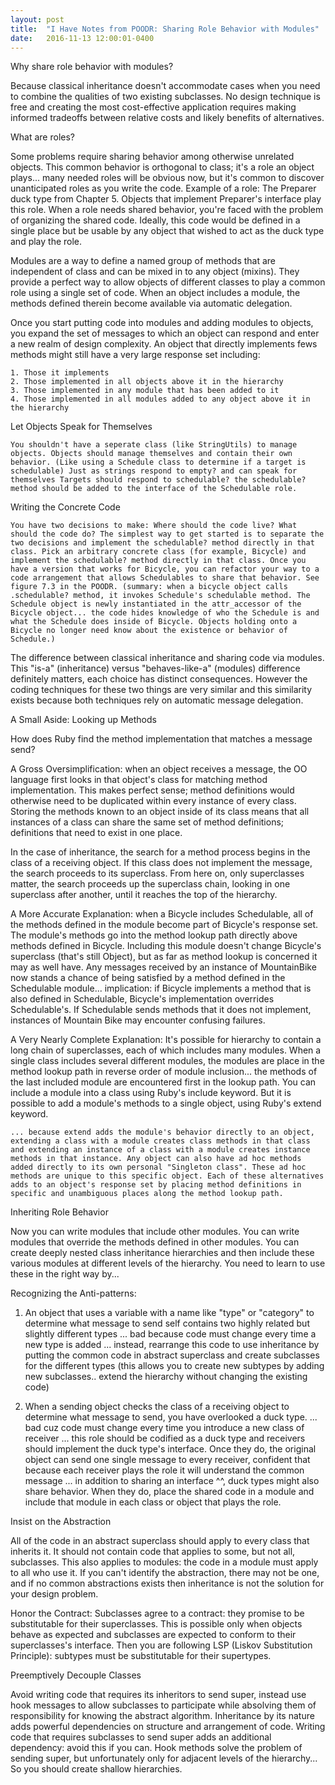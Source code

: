 ```yaml
---
layout: post
title:  "I Have Notes from POODR: Sharing Role Behavior with Modules"
date:   2016-11-13 12:00:01-0400
---
```


Why share role behavior with modules? 

Because classical inheritance doesn't accommodate cases when you need to combine the qualities of two existing subclasses. No design technique is free and creating the most cost-effective application requires making informed tradeoffs between relative costs and likely benefits of alternatives. 

What are roles? 

Some problems require sharing behavior among otherwise unrelated objects. This common behavior is orthogonal to class; it's a role an object plays... many needed roles will be obvious now, but it's common to discover unanticipated roles as you write the code. Example of a role: The Preparer duck type from Chapter 5. Objects that implement Preparer's interface play this role. When a role needs shared behavior, you're faced with the problem of organizing the shared code. Ideally, this code would be defined in a single place but be usable by any object that wished to act as the duck type and play the role.

Modules are a way to define a named group of methods that are independent of class and can be mixed in to any object (mixins). They provide a perfect way to allow objects of different classes to play a common role using a single set of code. When an object includes a module, the methods defined therein become available via automatic delegation.  

Once you start putting code into modules and adding modules to objects, you expand the set of messages to which an object can respond and enter a new realm of design complexity. An object that directly implements fews methods might still have a very large response set including:

	1. Those it implements
	2. Those implemented in all objects above it in the hierarchy
	3. Those implemented in any module that has been added to it 
	4. Those implemented in all modules added to any object above it in the hierarchy 

Let Objects Speak for Themselves

	You shouldn't have a seperate class (like StringUtils) to manage objects. Objects should manage themselves and contain their own behavior. (Like using a Schedule class to determine if a target is schedulable) Just as strings respond to empty? and can speak for themselves Targets should respond to schedulable? the schedulable? method should be added to the interface of the Schedulable role. 

Writing the Concrete Code

	You have two decisions to make: Where should the code live? What should the code do? The simplest way to get started is to separate the two decisions and implement the schedulable? method directly in that class. Pick an arbitrary concrete class (for example, Bicycle) and implement the schedulable? method directly in that class. Once you have a version that works for Bicycle, you can refactor your way to a code arrangement that allows Schedulables to share that behavior. See figure 7.3 in the POODR. (summary: when a bicycle object calls .schedulable? method, it invokes Schedule's schedulable method. The Schedule object is newly instantiated in the attr_accessor of the Bicycle object... the code hides knowledge of who the Schedule is and what the Schedule does inside of Bicycle. Objects holding onto a Bicycle no longer need know about the existence or behavior of Schedule.)

The difference between classical inheritance and sharing code via modules. This "is-a" (inheritance) versus "behaves-like-a" (modules) difference definitely matters, each choice has distinct consequences. However the coding techniques for these two things are very similar and this similarity exists because both techniques rely on automatic message delegation. 
 
A Small Aside: Looking up Methods

 How does Ruby find the method implementation that matches a message send? 

A Gross Oversimplification: when an object receives a message, the OO language first looks in that object's class for matching method implementation. This makes perfect sense; method definitions would otherwise need to be duplicated within every instance of every class. Storing the methods known to an object inside of its class means that all instances of a class can share the same set of method definitions; definitions that need to exist in one place. 

In the case of inheritance, the search for a method process begins in the class of a receiving object. If this class does not implement the message, the search proceeds to its superclass. From here on, only superclasses matter, the search proceeds up the superclass chain, looking in one superclass after another, until it reaches the top of the hierarchy. 

A More Accurate Explanation: when a Bicycle includes Schedulable, all of the methods defined in the module become part of Bicycle's response set. The module's methods go into the method lookup path directly above methods defined in Bicycle. Including this module doesn't change Bicycle's superclass (that's still Object), but as far as method lookup is concerned it may as well have. Any messages received by an instance of MountainBike now stands a chance of being satisfied by a method defined in the Schedulable module... implication: if Bicycle implements a method that is also defined in Schedulable, Bicycle's implementation overrides Schedulable's. If Schedulable sends methods that it does not implement, instances of Mountain Bike may encounter confusing failures. 

A Very Nearly Complete Explanation: It's possible for hierarchy to contain a long chain of superclasses, each of which includes many modules. When a single class includes several different modules, the modules are place in the method lookup path in reverse order of module inclusion... the methods of the last included module are encountered first in the lookup path. You can include a module into a class using Ruby's include keyword. But it is possible to add a module's methods to a single object, using Ruby's extend keyword.

	... because extend adds the module's behavior directly to an object, extending a class with a module creates class methods in that class and extending an instance of a class with a module creates instance methods in that instance. Any object can also have ad hoc methods added directly to its own personal "Singleton class". These ad hoc methods are unique to this specific object. Each of these alternatives adds to an object's response set by placing method definitions in specific and unambiguous places along the method lookup path.

Inheriting Role Behavior

Now you can write modules that include other modules. You can write modules that override the methods defined in other modules. You can create deeply nested class inheritance hierarchies and then include these various modules at different levels of the hierarchy. You need to learn to use these in the right way by...

Recognizing the Anti-patterns:

1. An object that uses a variable with a name like "type" or "category" to determine what message to send self contains two highly related but slightly different types
	... bad because code must change every time a new type is added
	... instead, rearrange this code to use inheritance by putting the common code in abstract superclass and create subclasses for the different types (this allows you to create new subtypes by adding new subclasses.. extend the hierarchy without changing the existing code)

2. When a sending object checks the class of a receiving object to determine what message to send, you have overlooked a duck type. 
	... bad cuz code must change every time you introduce a new class of receiver
	... this role should be codified as a duck type and receivers should implement the duck type's interface. Once they do, the original object can send one single message to every receiver, confident that because each receiver plays the role it will understand the common message
	... in addition to sharing an interface ^^, duck types might also share behavior. When they do, place the shared code in a module and include that module in each class or object that plays the role.


Insist on the Abstraction
	
All of the code in an abstract superclass should apply to every class that inherits it. It should not contain code that applies to some, but not all, subclasses. This also applies to modules: the code in a module must apply to all who use it. If you can't identify the abstraction, there may not be one, and if no common abstractions exists then inheritance is not the solution for your design problem. 

Honor the Contract: Subclasses agree to a contract: they promise to be substitutable for their superclasses. This is possible only when objects behave as expected and subclasses are expected to conform to their superclasses's interface. Then you are following LSP (Liskov Substitution Principle): subtypes must be substitutable for their supertypes.

Preemptively Decouple Classes
 
Avoid writing code that requires its inheritors to send super, instead use hook messages to allow subclasses to participate while absolving them of responsibility for knowing the abstract algorithm. Inheritance by its nature adds powerful dependencies on structure and arrangement of code. Writing code that requires subclasses to send super adds an additional dependency: avoid this if you can. Hook methods solve the problem of sending super, but unfortunately only for adjacent levels of the hierarchy... So you should create shallow hierarchies.
